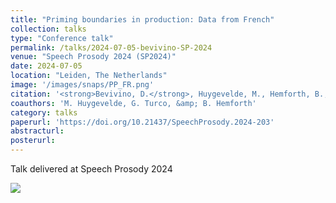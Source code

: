 ```yaml
---
title: "Priming boundaries in production: Data from French"
collection: talks
type: "Conference talk"
permalink: /talks/2024-07-05-bevivino-SP-2024
venue: "Speech Prosody 2024 (SP2024)"
date: 2024-07-05
location: "Leiden, The Netherlands"
image: '/images/snaps/PP_FR.png'
citation: '<strong>Bevivino, D.</strong>, Huygevelde, M., Hemforth, B., &amp; Turco, G. (2024). Priming boundaries in production: Data from French. <em>12th International Conference on Speech Prosody. Special Session on Advances in studies on prosodic planning</em>. Leiden, The Netherlands.'
coauthors: 'M. Huygevelde, G. Turco, &amp; B. Hemforth'
category: talks
paperurl: 'https://doi.org/10.21437/SpeechProsody.2024-203'
abstracturl: 
posterurl:
---
```


Talk delivered at Speech Prosody 2024

<!-- [![amlap2022 poster]({{ site.url }}/files/posters/AMLaP2022_VirtualPoster_DB.png)]({{ site.url }}/files/posters/AMLaP2022_VirtualPoster_DB.pdf) -->

<a href="{{ site.url }}/files/posters/AMLaP2022_VirtualPoster_DB.pdf" target="_blank">
  <img src="{{ site.url }}/files/posters/AMLaP2022_VirtualPoster_DB.png" style="max-width:50%;">
</a>

<!-- ADD REVISED VERSION!!!!! -->